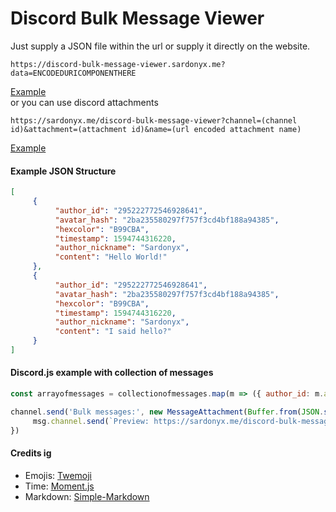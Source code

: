 # Discord Bulk Message Viewer
Just supply a JSON file within the url or supply it directly on the website.

```
https://discord-bulk-message-viewer.sardonyx.me?data=ENCODEDURICOMPONENTHERE
```
[Example](https://sardonyx.me/discord-bulk-message-viewer/?data=%5B%0D%0A%20%20%20%20%20%7B%0D%0A%20%20%20%20%20%20%20%20%20%20%22author_id%22%3A%20%22295222772546928641%22%2C%0D%0A%20%20%20%20%20%20%20%20%20%20%22avatar_hash%22%3A%20%222ba235580297f757f3cd4bf188a94385%22%2C%0D%0A%20%20%20%20%20%20%20%20%20%20%22hexcolor%22%3A%20%22B99CBA%22%2C%0D%0A%20%20%20%20%20%20%20%20%20%20%22timestamp%22%3A%201594744316220%2C%0D%0A%20%20%20%20%20%20%20%20%20%20%22author_nickname%22%3A%20%22Sardonyx%22%2C%0D%0A%20%20%20%20%20%20%20%20%20%20%22content%22%3A%20%22Hello%20World!%22%0D%0A%20%20%20%20%20%7D%2C%0D%0A%20%20%20%20%20%7B%0D%0A%20%20%20%20%20%20%20%20%20%20%22author_id%22%3A%20%22295222772546928641%22%2C%0D%0A%20%20%20%20%20%20%20%20%20%20%22avatar_hash%22%3A%20%222ba235580297f757f3cd4bf188a94385%22%2C%0D%0A%20%20%20%20%20%20%20%20%20%20%22hexcolor%22%3A%20%22B99CBA%22%2C%0D%0A%20%20%20%20%20%20%20%20%20%20%22timestamp%22%3A%201594744316220%2C%0D%0A%20%20%20%20%20%20%20%20%20%20%22author_nickname%22%3A%20%22Sardonyx%22%2C%0D%0A%20%20%20%20%20%20%20%20%20%20%22content%22%3A%20%22I%20said%20hello%3F%22%0D%0A%20%20%20%20%20%7D%0D%0A%5D)<br>
or you can use discord attachments
```
https://sardonyx.me/discord-bulk-message-viewer?channel=(channel id)&attachment=(attachment id)&name=(url encoded attachment name)
```
[Example](https://sardonyx.me/discord-bulk-message-viewer/?attachment=734071705852706867&channel=723679104875888753&name=example.json)


#### Example JSON Structure
```json
[
     {
          "author_id": "295222772546928641",
          "avatar_hash": "2ba235580297f757f3cd4bf188a94385",
          "hexcolor": "B99CBA",
          "timestamp": 1594744316220,
          "author_nickname": "Sardonyx",
          "content": "Hello World!"
     },
     {
          "author_id": "295222772546928641",
          "avatar_hash": "2ba235580297f757f3cd4bf188a94385",
          "hexcolor": "B99CBA",
          "timestamp": 1594744316220,
          "author_nickname": "Sardonyx",
          "content": "I said hello?"
     }
]
```

#### Discord.js example with collection of messages
```javascript
const arrayofmessages = collectionofmessages.map(m => ({ author_id: m.author.id,avatar_hash: m.author.avatar, hexcolor: m.member.displayHexColor.substr(1), timestamp: m.createdTimestamp, author_nickname: m.member.nickname || m.author.username, content: m.content }))

channel.send('Bulk messages:', new MessageAttachment(Buffer.from(JSON.stringify(arrayofmessages)), 'bulkmsg.json')).then(msg => {
     msg.channel.send(`Preview: https://sardonyx.me/discord-bulk-message-viewer?channel=${msg.channel.id}&attachment=${msg.attachments.first().id}&name=${encodeURIComponent(msg.attachments.first().name)}`)
})
```


#### Credits ig
- Emojis: [Twemoji](https://github.com/twitter/twemoji)
- Time: [Moment.js](https://momentjs.com/)
- Markdown: [Simple-Markdown](https://github.com/Khan/simple-markdown)
